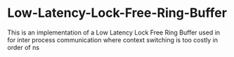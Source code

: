 # Low-Latency-Lock-Free-Ring-Buffer
This is an implementation of a Low Latency Lock Free Ring Buffer used in for inter process communication where context switching is too costly in order of ns

